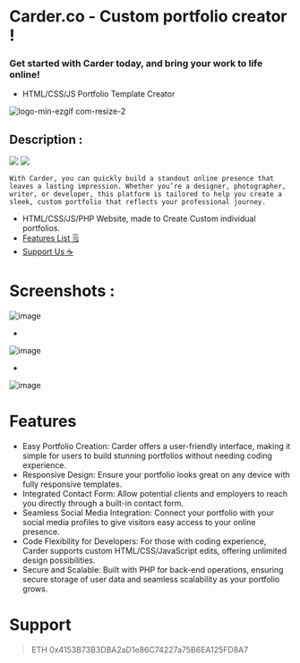 # Carder.co - Custom portfolio creator !
### Get started with Carder today, and bring your work to life online!


- HTML/CSS/JS Portfolio Template Creator


![logo-min-ezgif com-resize-2](https://github.com/user-attachments/assets/abfeac25-b802-401d-9185-897e708501ec)


## Description :

<img src="https://img.shields.io/static/v1?label=Html&message=PHP&color=purple?style=plastic"/>  <img src="https://img.shields.io/static/v1?label=CSS&message=JS&color=purple?style=plastic"/>


```With Carder, you can quickly build a standout online presence that leaves a lasting impression. Whether you’re a designer, photographer, writer, or developer, this platform is tailored to help you create a sleek, custom portfolio that reflects your professional journey.```

- HTML/CSS/JS/PHP Website, made to Create Custom individual portfolios.
- [Features List 🗒️](#Features)
- [Support Us ☕️](#Support)



# Screenshots :


![image](https://github.com/user-attachments/assets/523a6a5b-0fff-432f-8e38-d7894f9b3c92)


-

![image](https://github.com/user-attachments/assets/4e44c489-8f51-4139-ae57-e8f9024ba250)


-

![image](https://github.com/user-attachments/assets/6f163136-a0a1-4a0f-ac99-abd755c744b4)


# Features

- Easy Portfolio Creation: Carder offers a user-friendly interface, making it simple for users to build stunning portfolios without needing coding experience.
- Responsive Design: Ensure your portfolio looks great on any device with fully responsive templates.
- Integrated Contact Form: Allow potential clients and employers to reach you directly through a built-in contact form.
- Seamless Social Media Integration: Connect your portfolio with your social media profiles to give visitors easy access to your online presence.
- Code Flexibility for Developers: For those with coding experience, Carder supports custom HTML/CSS/JavaScript edits, offering unlimited design possibilities.
- Secure and Scalable: Built with PHP for back-end operations, ensuring secure storage of user data and seamless scalability as your portfolio grows.

# Support 

>ETH 0x4153B73B3DBA2aD1e86C74227a75B6EA125FD8A7






